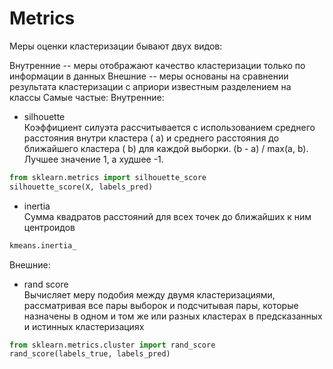 # Metrics

Меры оценки кластеризации бывают двух видов:

Внутренние -- меры отображают качество кластеризации только по информации в данных
Внешние -- меры основаны на сравнении результата кластеризации с априори известным разделением на классы
Самые частые:
Внутренние:
- silhouette  
Коэффициент силуэта рассчитывается с использованием среднего расстояния внутри кластера ( a) и среднего расстояния до ближайшего кластера ( b) для каждой выборки. (b - a) / max(a, b). Лучшее значение 1, а худшее -1.
```python
from sklearn.metrics import silhouette_score
silhouette_score(X, labels_pred)
```  

- inertia  
 Сумма квадратов расстояний для всех точек до ближайших к ним центроидов
```python
kmeans.inertia_
```  
Внешние:
- rand score  
Вычисляет меру подобия между двумя кластеризациями, рассматривая все пары выборок и подсчитывая пары, которые назначены в одном и том же или разных кластерах в предсказанных и истинных кластеризациях
```python
from sklearn.metrics.cluster import rand_score
rand_score(labels_true, labels_pred)
```
